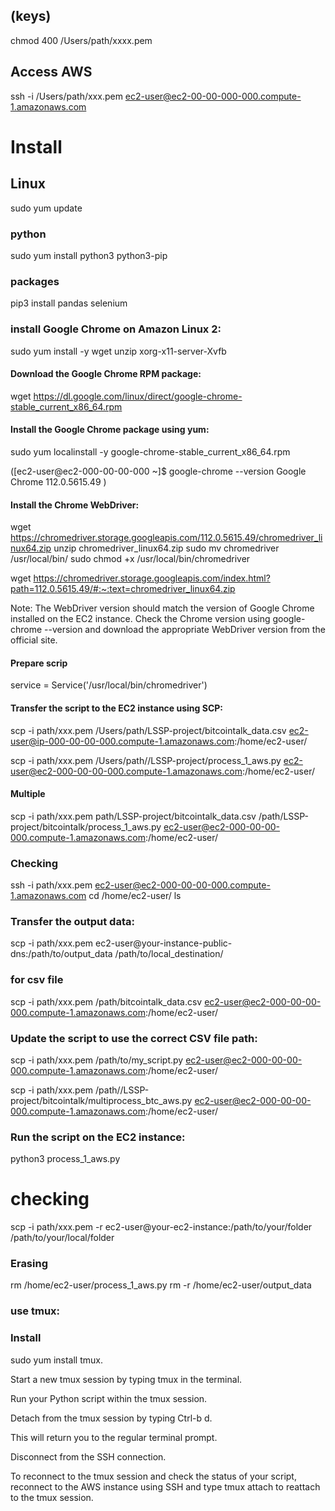 

## (keys)
chmod 400 /Users/path/xxxx.pem

## Access AWS 
ssh -i /Users/path/xxx.pem ec2-user@ec2-00-00-000-000.compute-1.amazonaws.com

# Install

## Linux
sudo yum update

### python
sudo yum install python3 python3-pip

### packages
pip3 install pandas selenium

### install Google Chrome on Amazon Linux 2:
sudo yum install -y wget unzip xorg-x11-server-Xvfb

#### Download the Google Chrome RPM package:
wget https://dl.google.com/linux/direct/google-chrome-stable_current_x86_64.rpm

#### Install the Google Chrome package using yum:
sudo yum localinstall -y google-chrome-stable_current_x86_64.rpm

([ec2-user@ec2-000-00-00-000 ~]$ google-chrome --version
Google Chrome 112.0.5615.49 )


####  Install the Chrome WebDriver:
wget https://chromedriver.storage.googleapis.com/112.0.5615.49/chromedriver_linux64.zip
unzip chromedriver_linux64.zip
sudo mv chromedriver /usr/local/bin/ 
sudo chmod +x /usr/local/bin/chromedriver

wget https://chromedriver.storage.googleapis.com/index.html?path=112.0.5615.49/#:~:text=chromedriver_linux64.zip

Note: The WebDriver version should match the version of Google Chrome installed on the EC2 instance. Check the Chrome version using google-chrome --version and download the appropriate WebDriver version from the official site.

#### Prepare scrip
service = Service('/usr/local/bin/chromedriver')

#### Transfer the script to the EC2 instance using SCP:
scp -i path/xxx.pem /Users/path/LSSP-project/bitcointalk_data.csv ec2-user@ip-000-00-00-000.compute-1.amazonaws.com:/home/ec2-user/

scp -i path/xxx.pem /Users/path//LSSP-project/process_1_aws.py ec2-user@ec2-000-00-00-000.compute-1.amazonaws.com:/home/ec2-user/

#### Multiple

scp -i path/xxx.pem path/LSSP-project/bitcointalk_data.csv /path/LSSP-project/bitcointalk/process_1_aws.py ec2-user@ec2-000-00-00-000.compute-1.amazonaws.com:/home/ec2-user/

### Checking
ssh -i path/xxx.pem ec2-user@ec2-000-00-00-000.compute-1.amazonaws.com
cd /home/ec2-user/
ls

### Transfer the output data:
scp -i path/xxx.pem ec2-user@your-instance-public-dns:/path/to/output_data /path/to/local_destination/

### for csv file 
scp -i path/xxx.pem /path/bitcointalk_data.csv ec2-user@ec2-000-00-00-000.compute-1.amazonaws.com:/home/ec2-user/

### Update the script to use the correct CSV file path:
scp -i path/xxx.pem /path/to/my_script.py ec2-user@ec2-000-00-00-000.compute-1.amazonaws.com:/home/ec2-user/

scp -i path/xxx.pem /path//LSSP-project/bitcointalk/multiprocess_btc_aws.py ec2-user@ec2-000-00-00-000.compute-1.amazonaws.com:/home/ec2-user/

### Run the script on the EC2 instance:
python3 process_1_aws.py

# checking

scp -i path/xxx.pem -r ec2-user@your-ec2-instance:/path/to/your/folder /path/to/your/local/folder

### Erasing

rm /home/ec2-user/process_1_aws.py
rm -r /home/ec2-user/output_data


### use tmux:

### Install

sudo yum install tmux.

Start a new tmux session by typing tmux in the terminal.

Run your Python script within the tmux session.

Detach from the tmux session by typing Ctrl-b d. 

This will return you to the regular terminal prompt.

Disconnect from the SSH connection.

To reconnect to the tmux session and check the status of your script, reconnect to the AWS instance 
using SSH and type tmux attach to reattach to the tmux session.






